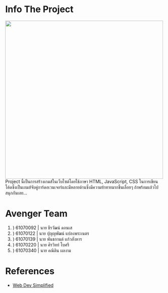 # Info The Project
<img src="https://upload.wikimedia.org/wikipedia/commons/thumb/4/4f/Marvel%27s_The_Avengers_logo.svg/1621px-Marvel%27s_The_Avengers_logo.svg.png" width="500">
Project นี้เป็นการสร้างเกมส์ในเว็บไซต์โดยใช้ภาษา HTML, JavaScript, CSS ในการเขียนโค้ดซึ่งเป็นเกมส์จับคู่การ์ดอเวนเจอร์และมีหลายด้านซึ่งมีความท้าทายมากขึ้นเลื่อยๆ ถ้าพร้อมแล้วไปสนุกกันเลย...

# Avenger Team
<ol>
    <li>) 61070092 | นาย ธีรวัฒน์ ดอนเส</li>
    <li>) 61070122 | นาย ปุญญพัฒน์ แปลงพระเนตร</li>
    <li>) 61070139 | นาย พันธกานต์ แก้วสังหาร</li>
    <li>) 61070220 | นาย ศิรวิทย์ โบศรี</li>
    <li>) 61070340 | นาย คณิติน ผลงาม</li>
</ol>

# References
<ul>
    <li><a href="https://www.youtube.com/watch?v=28VfzEiJgy4&feature=share&fbclid=IwAR3rAmbFpUnd1tSFrh9htdTV-w2zWm4m-mK2uuzMcjzJvCK2g9hfz9EmEs/">Web Dev Simplified</a></li>
</ul>
